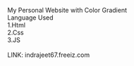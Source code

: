My Personal Website with Color Gradient
<br>
Language Used 
<br>
1.Html
<br>
2.Css
<br>
3.JS
<br>
<br>
LINK: indrajeet67.freeiz.com
